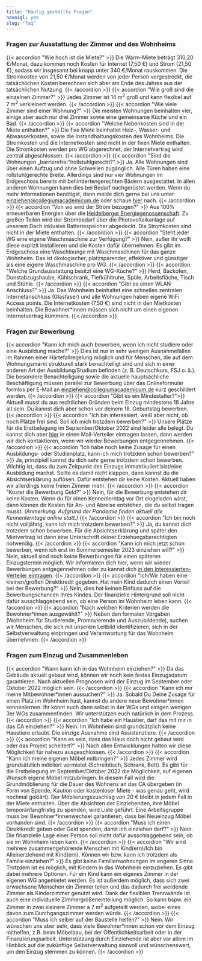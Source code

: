 ```yaml
---
title: "Häufig gestellte Fragen"
novoigl: yes
slug: "faq"
---
```



### Fragen zur Ausstattung der Zimmer und des Wohnheims

{{< accordion "Wie hoch ist die Miete?" >}}
Die Warm-Miete beträgt 310,20 €/Monat, dazu kommen noch Kosten für Internet (7,50 €) und Strom (21,50 €), sodass wir 
insgesamt bei knapp unter 340 €/Monat rauskommen. Die Stromkosten von 21,50 €/Monat werden von jeder Person
vorgestreckt, die tatsächlichen Kosten berechnen sich aber am Ende des Jahres aus der tatsächlichen Nutzung.
{{< /accordion >}}
{{< accordion "Wie groß sind die einzelnen Zimmer?" >}}
Jedes Zimmer ist 14 m<sup>2</sup> groß und kann flexibel auf 7 m<sup>2</sup> verkleinert werden.
{{< /accordion >}}
{{< accordion "Wie viele Zimmer sind einer Wohnung?" >}}
Die meisten Wohnungen beinhalten vier, einige aber auch nur drei Zimmer sowie eine gemeinsame Küche und ein Bad.
{{< /accordion >}}
{{< accordion "Welche Nebenkosten sind in der Miete enthalten?" >}}
Die fixe Miete beinhaltet Heiz-, Wasser- und Abwasserkosten, sowie die Instandhaltungskosten des Wohnheims. Die Stromkosten und die Internetkosten sind nicht in der fixen Miete enthalten. Die Stromkosten werden pro WG abgerechnet, der Internetvertrag wird zentral abgeschlossen.
{{< /accordion >}}
{{< accordion "Sind die Wohnungen „barrierefrei“/rollstuhlgerecht?" >}}
Ja. Alle Wohnungen sind über einen Aufzug und ohne Schwellen zugänglich. Alle Türen haben eine rollstuhlgerechte Breite. Allerdings sind nur vier Wohnungen im Erdgeschoss bereits mit behindertengerechten Bädern ausgestattet. In allen anderen Wohnungen kann dies bei Bedarf nachgerüstet werden. Wenn du mehr Informationen benötigst, dann melde dich gerne bei uns unter einziehen@collegiumacademicum.de oder schaue <a href="https://collegiumacademicum.de/barrierefreiheit/" target="_blank" rel="noopener noreferrer">hier</a> nach.
{{< /accordion >}}
{{< accordion "Von wo wird der Strom bezogen?" >}}
Aus 100% erneuerbaren Energien über die <a href="https://heidelberger-energiegenossenschaft.de/" target="_blank" rel="noopener noreferrer">Heidelberger Energiegenossenschaft</a>. Zu großen Teilen wird der Strombedarf über die Photovoltaikanlage auf unserem Dach inklusive Batteriespeicher abgedeckt. Die Stromkosten sind nicht in der Miete enthalten.
{{< /accordion >}}
{{< accordion "Steht jeder WG eine eigene Waschmaschine zur Verfügung?" >}}
Nein, außer ihr wollt diese explizit installieren und die Kosten dafür übernehmen. Es gibt im Erdgeschoss eine Waschlounge mit Waschmaschinen für das ganze Wohnheim. Das ist ökologischer, platzsparender, effektiver und günstiger als eine eigene Waschmaschine pro WG.
{{< /accordion >}}
{{< accordion "Welche Grundausstattung besitzt eine WG-Küche?" >}}
Herd, Backofen, Dunstabzugshaube, Kühlschrank, Tiefkühltruhe, Spüle, Arbeitsfläche, Tisch und Stühle.
{{< /accordion >}}
{{< accordion "Gibt es einen WLAN Anschluss?" >}}
Ja. Das Wohnheim beinhaltet eine schnellen zentralen Internetanschluss (Glasfaser) und alle Wohnungen haben eigene WiFi Access points. Die Internetkosten (7,50 €) sind nicht in den Mietkosten beinhalten. Die Bewohner\*innen müssen sich nicht um einen eigenen Internetvertrag kümmern.
{{< /accordion >}}

### Fragen zur Bewerbung

{{< accordion "Kann ich mich auch bewerben, wenn ich nicht studiere oder eine Ausbildung mache?" >}}
Dies ist nur in sehr wenigen Ausnahmefällen im Rahmen einer Härtefallregelung möglich und für Menschen, die auf dem Wohnungsmarkt strukturell stark benachteiligt sind und sich in einer anderen Art der Ausbildung/Studium befinden (z. B. Deutschkurs, FSJ o. ä.). Die besondere Benachteiligung sowie die aktuelle hauptsächliche Beschäftigung müssen parallel zur Bewerbung über das Onlineformular formlos per E-Mail an einziehen@collegiumacademicum.de kurz geschildert werden.
{{< /accordion >}}
{{< accordion "Gibt es ein Mindestalter?">}}
Aktuell musst du aus rechtlichen Gründen beim Einzug mindestens 18 Jahre alt sein. Du kannst dich aber schon vor deinem 18. Geburtstag bewerben.
{{< /accordion >}}
{{< accordion "Ich bin interessiert, weiß aber nicht, ob noch Plätze frei sind. Soll ich mich trotzdem bewerben?" >}}
Unsere Plätze für die Erstbelegung im September/Oktober 2022 sind leider alle belegt. Du kannst dich aber [hier]() in einen Mail-Verteiler eintragen lassen, dann werden wir dich kontaktieren, wenn wir wieder Bewerbungen entgegennehmen.
{{< /accordion >}}
{{< accordion "Ich habe noch keine Zusage für einen Ausbildungs- oder Studienplatz, kann ich mich trotzdem schon bewerben?" >}}
Ja, prinzipiell kannst du dich sehr gerne trotzdem schon bewerben. Wichtig ist, dass du zum Zeitpunkt des Einzugs immatrikuliert bist/eine Ausbildung machst. Sollte es damit nicht klappen, dann kannst du die Absichtserklärung auflösen. Dafür entstehen dir keine Kosten. Aktuell haben wir allerdings keine freien Zimmer mehr.
{{< /accordion >}}
{{< accordion "Kostet die Bewerbung Geld?" >}}
Nein, für die Bewerbung entstehen dir keine Kosten. Wenn du für einen Kennenlerntag vor Ort eingeladen wirst, dann können dir Kosten für An- und Abreise entstehen, die du selbst tragen musst. *(Anmerkung: Aufgrund der Pandemie finden aktuell alle Kennenlerntage online statt.)*
{{< /accordion >}}
{{< accordion "Ich bin noch nicht volljährig, kann ich mich trotzdem bewerben?" >}}
Ja, du kannst dich trotzdem schon bewerben. Für die Absichtserklärung und später den Mietvertrag ist dann eine Unterschrift deiner Erziehungsberechtigten notwendig.
{{< /accordion >}}
{{< accordion "Kann ich mich jetzt schon bewerben, wenn ich erst im Sommersemester 2023 einziehen will?" >}}
Nein, aktuell sind noch keine Bewerbungen für einen späteren Einzugstermin möglich. Wir informieren dich hier, wenn wir wieder Bewerbungen entgegennehmen oder zu kannst dich [in den Interessierten-Verteiler eintragen](). 
{{< /accordion >}}
{{< accordion "Ich/Wir haben eine kleinen/großen Direktkredit gegeben. Hat mein Kind dadurch einen Vorteil bei der Bewerbung?" >}}
Nein, dies hat keinen Einfluss auf die Bewerbungschancen Ihres Kindes. Der finanzielle Hintergrund soll nicht dafür ausschlaggebend sein, ob eine Person im Wohnheim leben kann.
{{< /accordion >}}
{{< accordion "Nach welchen Kriterien werden die Bewohner\*innen ausgewählt?" >}}
Neben den formalen Vorgaben (Wohnheim für Studierende, Promovierende und Auszubildende), suchen wir Menschen, die sich mit unserem Leitbild identifizieren, sich in der Selbstverwaltung einbringen und Verantwortung für das Wohnheim übernehmen. 
{{< /accordion >}}

### Fragen zum Einzug und Zusammenleben

{{< accordion "Wann kann ich in das Wohnheim einziehen?" >}}
Da das Gebäude aktuell gebaut wird, können wir noch kein festes Einzugsdatum garantieren. Nach aktuellen Prognosen wird der Einzug im September oder Oktober 2022 möglich sein. 
{{< /accordion >}}
{{< accordion "Kann ich mir meine Mitbewohner\*innen aussuchen?" >}}
Ja. Sobald Du Deine Zusage für einen Platz im Wohnheim hast, kannst du andere neue Bewohner\*innen kennenlernen. Ihr könnt euch dann selbst in 4er WGs und einigen wenigen 3er WGs zusammenfinden. Wir unterstützen euch natürlich in dem Prozess.
{{< /accordion >}}
{{< accordion "Ich habe ein Haustier, darf das mit mir in das CA einziehen?" >}}
Nein. Im Wohnheim sind grundsätzlich keine Haustiere erlaubt. Die einzige Ausnahme sind Assistenztiere. 
{{< /accordion >}}
{{< accordion "Kann es sein, dass das Haus doch nicht gebaut wird oder das Projekt scheitert?" >}}
Nach allen Entwicklungen halten wir diese Möglichkeit für nahezu ausgeschlossen.
{{< /accordion >}}
{{< accordion "Kann ich meine eigenen Möbel mitbringen?" >}}
Jedes Zimmer wird grundsätzlich möbliert vermietet (Schreibtisch, Schrank, Bett). Es gibt für die Erstbelegung im September/Oktober 2022 die Möglichkeit, auf eigenen Wunsch eigene Möbel mitzubringen. In diesem Fall wird die Grundmöblierung für die Dauer des Wohnens an das CA übergeben (in Form von Spende, Kaution oder kostenloser Miete - was genau geht, wird nochmal geklärt). Der Möblierungszuschlag von 20 € bleibt in jedem Fall in der Miete enthalten. Über die Absichten der Einziehenden, ihre Möbel temporär/langfristig zu spenden, wird Liste geführt. Eine Arbeitsgruppe muss bei Bewohner\*innenwechsel garantieren, dass bei Neueinzug Möbel vorhanden sind.
{{< /accordion >}}
{{< accordion "Muss ich einen Direktkredit geben oder Geld spenden, damit ich einziehen darf?" >}}
Nein. Die finanzielle Lage einer Person soll nicht dafür ausschlaggebend sein, ob sie im Wohnheim leben kann.
{{< /accordion >}}
{{< accordion "Wir sind mehrere zusammengehörende Menschen mit Kind(ern)/Ich bin Alleinerziehend mit Kind(ern). Können wir bzw. kann ich trotzdem als Familie einziehen?" >}}
Es gibt keine Familienwohnungen im engeren Sinne. Trotzdem ist es möglich, mit Kindern in das Wohnheim einzuziehen. Es gibt dabei mehrere Optionen. Für ein Kind kann ein eigenes Zimmer in der eigenen WG angemietet werden. Es ist außerdem möglich, dass sich zwei erwachsene Menschen ein Zimmer teilen und das dadurch frei werdende Zimmer als Kinderzimmer genutzt wird. Dank der flexiblen Trennwände ist auch eine individuelle Zimmergrößeneinteilung möglich. So kann bspw. ein Zimmer in zwei kleinere Zimmer à 7 m<sup>2</sup> aufgeteilt werden, wobei eines davon zum Durchgangszimmer werden würde.
{{< /accordion >}}
{{< accordion "Muss ich selber auf der Baustelle helfen?" >}}
Nein. Wir wünschen uns aber sehr, dass viele Bewohner\*innen schon vor dem Einzug mithelfen, z.B. beim Möbelbau, bei der Öffentlichkeitsarbeit oder in der Finanzierungsarbeit. Unterstützung durch Einziehende ist aber vor allem im Hinblick auf die zukünftige Selbstverwaltung sinnvoll und wünschenswert, um den Einzug stemmen zu können.
{{< /accordion >}}
